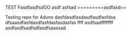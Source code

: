 TEST FasdfasdfsdOO asdf asfsad 
=========asdfasd==

Testing repo for Aduno
dasfdasdfasdasdfasdfasfdsa
dfsaasdfasfdasdfasfdasfasdasfas
ffff
asdfsadffffffff
asdfasdfsadfsdfasdfsaassad
